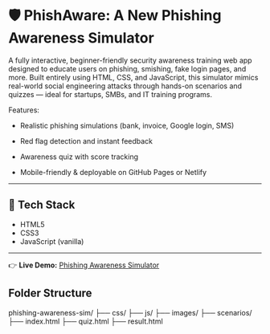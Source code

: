 # 🛡️ PhishAware: A New Phishing Awareness Simulator

A fully interactive, beginner-friendly security awareness training web app designed to educate users on phishing, smishing, fake login pages, and more.
Built entirely using HTML, CSS, and JavaScript, this simulator mimics real-world social engineering attacks through hands-on scenarios and quizzes — ideal for startups, SMBs, and IT training programs.

Features:

- Realistic phishing simulations (bank, invoice, Google login, SMS)

- Red flag detection and instant feedback

- Awareness quiz with score tracking

- Mobile-friendly & deployable on GitHub Pages or Netlify

---

## 🧰 Tech Stack

- HTML5
- CSS3
- JavaScript (vanilla)

---

👉 **Live Demo:** [Phishing Awareness Simulator](https://phishaware-sim.netlify.app)




## Folder Structure

phishing-awareness-sim/
├── css/
├── js/
├── images/
├── scenarios/
├── index.html
├── quiz.html
├── result.html
